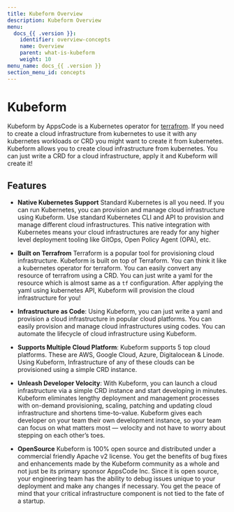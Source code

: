 ```yaml
---
title: Kubeform Overview
description: Kubeform Overview
menu:
  docs_{{ .version }}:
    identifier: overview-concepts
    name: Overview
    parent: what-is-kubeform
    weight: 10
menu_name: docs_{{ .version }}
section_menu_id: concepts
---
```


# Kubeform

 Kubeform by AppsCode is a Kubernetes operator for [terrafrom](https://terraform.io). If you need to create a cloud infrastructure from kubernetes to use it with any kubernetes workloads or CRD you might want to create it from kubernetes. Kubeform allows you to create cloud infrastructure from kubernetes. You can just write a CRD for a cloud infrastructure, apply it and Kubeform will create it!

## Features

- **Native Kubernetes Support**
  Standard Kubernetes is all you need. If you can run Kubernetes, you can provision and manage cloud infrastructure using Kubeform. Use standard Kubernetes CLI and API to provision and manage different cloud infrastructures. This native integration with Kubernetes means your cloud infrastructures are ready for any higher level deployment tooling like GitOps, Open Policy Agent (OPA), etc.

- **Built on Terrafrom**
  Terraform is a popular tool for provisioning cloud infrastructure. Kubeform is built on top of Terraform. You can think it like a kubernetes operator for terraform. You can easily convert any resource of terrafrom using a CRD. You can just write a yaml for the resource which is almost same as a `tf` configuration. After applying the yaml using kubernetes API, Kubeform will provision the cloud infrastructure for you!

- **Infrastructure as Code**:
  Using Kubeform, you can just write a yaml and provision a cloud infrastructure in popular cloud platforms. You can easily provision and manage cloud infrastructures using codes. You can automate the lifecycle of cloud infrastructure using Kubeform.

- **Supports Multiple Cloud Platform**:
  Kubeform supports 5 top cloud platforms. These are AWS, Google Cloud, Azure, Digitalocean & Linode. Using Kubeform, Infrastructure of any of these clouds can be provisioned using a simple CRD instance.

- **Unleash Developer Velocity**:
  With Kubeform, you can launch a cloud infrastructure via a simple CRD instance and start developing in minutes. Kubeform eliminates lengthy deployment and management processes with on-demand provisioning, scaling, patching and updating cloud infrastructure and shortens time-to-value. Kubeform gives each developer on your team their own development instance, so your team can focus on what matters most — velocity and not have to worry about stepping on each other’s toes.

- **OpenSource**
  Kubeform is 100% open source and distributed under a commercial friendly Apache v2 license. You get the benefits of bug fixes and enhancements made by the Kubeform community as a whole and not just be its primary sponsor AppsCode Inc. Since it is open source, your engineering team has the ability to debug issues unique to your deployment and make any changes if necessary. You get the peace of mind that your critical infrastructure component is not tied to the fate of a startup.
